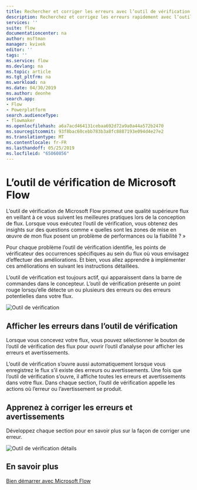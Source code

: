 ```yaml
---
title: Rechercher et corriger les erreurs avec l’outil de vérification de Microsoft Flow | Microsoft Docs
description: Recherchez et corrigez les erreurs rapidement avec l’outil de vérification de Microsoft Flow.
services: ''
suite: flow
documentationcenter: na
author: msftman
manager: kvivek
editor: ''
tags: ''
ms.service: flow
ms.devlang: na
ms.topic: article
ms.tgt_pltfrm: na
ms.workload: na
ms.date: 04/30/2019
ms.author: deonhe
search.app:
- Flow
- Powerplatform
search.audienceType:
- flowmaker
ms.openlocfilehash: a6a7acd464131cebaa692d72a9a0a44a572b2470
ms.sourcegitcommit: 93f8bac60cebb783b3a8fc8887193e094d4e27e2
ms.translationtype: MT
ms.contentlocale: fr-FR
ms.lasthandoff: 05/25/2019
ms.locfileid: "65060856"
---
```

# <a name="the-microsoft-flow-checker"></a>L’outil de vérification de Microsoft Flow

L’outil de vérification de Microsoft Flow promeut une qualité supérieure flux en veillant à ce vous suivent les meilleures pratiques lors de la conception de flux. Lorsque vous exécutez l’outil de vérification, vous obtenez des insights sur des questions comme « quelles sont les zones de mise en œuvre de mon flux posent un problème de performances ou la fiabilité ? »

Pour chaque problème l’outil de vérification identifie, les points de vérificateur des occurrences spécifiques au sein du flux où vous envisagez d’effectuer des améliorations. Et bien, vous allez apprendre à implémenter ces améliorations en suivant les instructions détaillées.

L’outil de vérification est toujours actif, qui apparaissent dans la barre de commandes dans le concepteur. L’outil de vérification présente un point rouge lorsqu’elle détecte un ou plusieurs des erreurs ou des erreurs potentielles dans votre flux.

![Outil de vérification](media/checker/checker-in-designer.png "outil de vérification")


## <a name="view-errors-in-the-checker"></a>Afficher les erreurs dans l’outil de vérification

Lorsque vous concevez votre flux, vous pouvez sélectionner le bouton de l’outil de vérification des flux pour ouvrir l’outil d’analyse pour afficher les erreurs et avertissements. 

L’outil de vérification s’ouvre aussi automatiquement lorsque vous enregistrez le flux s’il existe des erreurs ou avertissements.  Une fois que l’outil de vérification s’ouvre, il affiche toutes les erreurs et avertissements dans votre flux. Dans chaque section, l’outil de vérification appelle les actions où l’erreur ou l’avertissement se produit. 

## <a name="learn-to-fix-errors-and-warnings"></a>Apprenez à corriger les erreurs et avertissements

Développez chaque section pour en savoir plus sur la façon de corriger une erreur.

![Outil de vérification détails](media/checker/checker-detail.png "outil de vérification de détails")

## <a name="learn-more"></a>En savoir plus

[Bien démarrer avec Microsoft Flow](getting-started.md)



